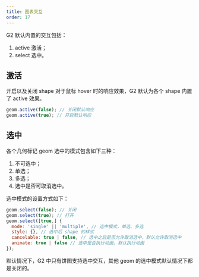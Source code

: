 ```yaml
---
title: 图表交互
order: 17
---
```


G2 默认内置的交互包括：

1. active 激活；
2. select 选中。

## 激活

开启以及关闭 shape 对于鼠标 hover 时的响应效果，G2 默认为各个 shape 内置了 active 效果。

```javascript
geom.active(false); // 关闭默认响应
geom.active(true); // 开启默认响应
```

## 选中

各个几何标记 geom 选中的模式包含如下三种：

1. 不可选中；
2. 单选；
3. 多选；
4. 选中是否可取消选中。

选中模式的设置方式如下：

```javascript
geom.select(false); // 关闭
geom.select(true); // 打开
geom.select([true,] {
  mode: 'single' || 'multiple', // 选中模式，单选、多选
  style: {}, // 选中后 shape 的样式
  cancelable: true | false, // 选中之后是否允许取消选中，默认允许取消选中
  animate: true | false // 选中是否执行动画，默认执行动画
});
```

默认情况下，G2 中只有饼图支持选中交互，其他 geom 的选中模式默认情况下都是关闭的。
